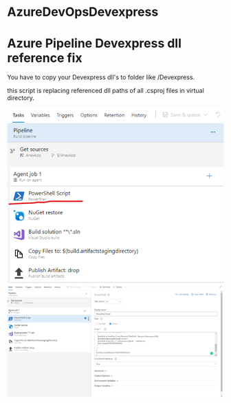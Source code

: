 # AzureDevOpsDevexpress
 
# Azure Pipeline Devexpress dll reference fix

You have to copy your Devexpress dll's to folder like /Devexpress.

this script is replacing referenced dll paths of all .csproj files in virtual directory.

<img src="https://raw.githubusercontent.com/sezginakman/AzureDevOpsDevexpress/master/pipe1.png?sanitize=true&raw=true" />

<img src="https://raw.githubusercontent.com/sezginakman/AzureDevOpsDevexpress/master/pipe2.png?sanitize=true&raw=true" />
